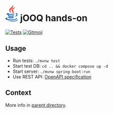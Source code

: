 # <img src="../doc/images/logo_java.png" width="40px"> jOOQ hands-on

[![Tests](https://github.com/sylvaindecout/jooq-handson/actions/workflows/gradle.yml/badge.svg?branch=main)](https://github.com/sylvaindecout/jooq-handson/actions/workflows/gradle.yml) [![Gitmoji](https://img.shields.io/badge/gitmoji-%20%F0%9F%98%9C%20%F0%9F%98%8D-FFDD67.svg)](https://gitmoji.dev)

## Usage

* Run tests: `./mvnw test`
* Start test DB: `cd .. && docker compose up -d`
* Start server: `./mvnw spring-boot:run`
* Use REST API: [OpenAPI specification](../openapi.yml)

## Context

More info in [parent directory](../README.md).
